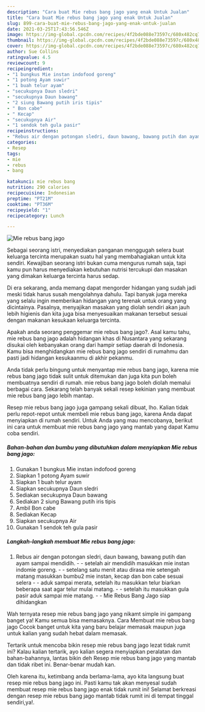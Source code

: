 ```yaml
---
description: "Cara buat Mie rebus bang jago yang enak Untuk Jualan"
title: "Cara buat Mie rebus bang jago yang enak Untuk Jualan"
slug: 899-cara-buat-mie-rebus-bang-jago-yang-enak-untuk-jualan
date: 2021-03-25T17:43:56.546Z
image: https://img-global.cpcdn.com/recipes/4f2bde088e73597c/680x482cq70/mie-rebus-bang-jago-foto-resep-utama.jpg
thumbnail: https://img-global.cpcdn.com/recipes/4f2bde088e73597c/680x482cq70/mie-rebus-bang-jago-foto-resep-utama.jpg
cover: https://img-global.cpcdn.com/recipes/4f2bde088e73597c/680x482cq70/mie-rebus-bang-jago-foto-resep-utama.jpg
author: Sue Collins
ratingvalue: 4.5
reviewcount: 9
recipeingredient:
- "1 bungkus Mie instan indofood goreng"
- "1 potong Ayam suwir"
- "1 buah telur ayam"
- "secukupnya Daun sledri"
- "secukupnya Daun bawang"
- "2 siung Bawang putih iris tipis"
- " Bon cabe"
- " Kecap"
- "secukupnya Air"
- "1 sendok teh gula pasir"
recipeinstructions:
- "Rebus air dengan potongan sledri, daun bawang, bawang putih dan ayam sampai mendidih. - setelah air mendidih masukkan mie instan indomie goreng. - setelang satu menit atau dirasa mie setengah matang masukkan bumbu2 mie instan, kecap dan bon cabe sesuai selera - aduk sampai merata, setelah itu masukkan telur biarkan beberapa saat agar telur mulai matang. - setelah itu masukkan gula pasir aduk sampai mie matang.  Mie Rebus Bang Jago siap dihidangkan"
categories:
- Resep
tags:
- mie
- rebus
- bang

katakunci: mie rebus bang 
nutrition: 290 calories
recipecuisine: Indonesian
preptime: "PT21M"
cooktime: "PT36M"
recipeyield: "1"
recipecategory: Lunch

---
```



![Mie rebus bang jago](https://img-global.cpcdn.com/recipes/4f2bde088e73597c/680x482cq70/mie-rebus-bang-jago-foto-resep-utama.jpg)

Sebagai seorang istri, menyediakan panganan menggugah selera buat keluarga tercinta merupakan suatu hal yang membahagiakan untuk kita sendiri. Kewajiban seorang istri bukan cuma mengurus rumah saja, tapi kamu pun harus menyediakan kebutuhan nutrisi tercukupi dan masakan yang dimakan keluarga tercinta harus sedap.

Di era  sekarang, anda memang dapat mengorder hidangan yang sudah jadi meski tidak harus susah mengolahnya dahulu. Tapi banyak juga mereka yang selalu ingin memberikan hidangan yang terenak untuk orang yang dicintainya. Pasalnya, menyajikan masakan yang diolah sendiri akan jauh lebih higienis dan kita juga bisa menyesuaikan makanan tersebut sesuai dengan makanan kesukaan keluarga tercinta. 



Apakah anda seorang penggemar mie rebus bang jago?. Asal kamu tahu, mie rebus bang jago adalah hidangan khas di Nusantara yang sekarang disukai oleh kebanyakan orang dari hampir setiap daerah di Indonesia. Kamu bisa menghidangkan mie rebus bang jago sendiri di rumahmu dan pasti jadi hidangan kesukaanmu di akhir pekanmu.

Anda tidak perlu bingung untuk menyantap mie rebus bang jago, karena mie rebus bang jago tidak sulit untuk ditemukan dan juga kita pun boleh membuatnya sendiri di rumah. mie rebus bang jago boleh diolah memalui berbagai cara. Sekarang telah banyak sekali resep kekinian yang membuat mie rebus bang jago lebih mantap.

Resep mie rebus bang jago juga gampang sekali dibuat, lho. Kalian tidak perlu repot-repot untuk membeli mie rebus bang jago, karena Anda dapat menyiapkan di rumah sendiri. Untuk Anda yang mau mencobanya, berikut ini cara untuk membuat mie rebus bang jago yang mantab yang dapat Kamu coba sendiri.

<!--inarticleads1-->

##### Bahan-bahan dan bumbu yang dibutuhkan dalam menyiapkan Mie rebus bang jago:

1. Gunakan 1 bungkus Mie instan indofood goreng
1. Siapkan 1 potong Ayam suwir
1. Siapkan 1 buah telur ayam
1. Siapkan secukupnya Daun sledri
1. Sediakan secukupnya Daun bawang
1. Sediakan 2 siung Bawang putih iris tipis
1. Ambil  Bon cabe
1. Sediakan  Kecap
1. Siapkan secukupnya Air
1. Gunakan 1 sendok teh gula pasir




<!--inarticleads2-->

##### Langkah-langkah membuat Mie rebus bang jago:

1. Rebus air dengan potongan sledri, daun bawang, bawang putih dan ayam sampai mendidih. - - setelah air mendidih masukkan mie instan indomie goreng. - - setelang satu menit atau dirasa mie setengah matang masukkan bumbu2 mie instan, kecap dan bon cabe sesuai selera - - aduk sampai merata, setelah itu masukkan telur biarkan beberapa saat agar telur mulai matang. - - setelah itu masukkan gula pasir aduk sampai mie matang. -  - Mie Rebus Bang Jago siap dihidangkan




Wah ternyata resep mie rebus bang jago yang nikamt simple ini gampang banget ya! Kamu semua bisa memasaknya. Cara Membuat mie rebus bang jago Cocok banget untuk kita yang baru belajar memasak maupun juga untuk kalian yang sudah hebat dalam memasak.

Tertarik untuk mencoba bikin resep mie rebus bang jago lezat tidak rumit ini? Kalau kalian tertarik, ayo kalian segera menyiapkan peralatan dan bahan-bahannya, lantas bikin deh Resep mie rebus bang jago yang mantab dan tidak ribet ini. Benar-benar mudah kan. 

Oleh karena itu, ketimbang anda berlama-lama, ayo kita langsung buat resep mie rebus bang jago ini. Pasti kamu tak akan menyesal sudah membuat resep mie rebus bang jago enak tidak rumit ini! Selamat berkreasi dengan resep mie rebus bang jago mantab tidak rumit ini di tempat tinggal sendiri,ya!.


